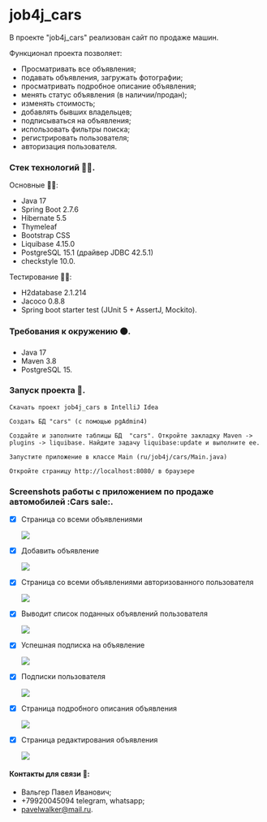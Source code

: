 # job4j_cars

В проекте "job4j_cars" реализован сайт по продаже машин.

Функционал проекта позволяет:
* Просматривать все объявления;
* подавать объявления, загружать фотографии;
* просматривать подробное описание объявления;
* менять статус объявления (в наличии/продан);
* изменять стоимость;
* добавлять бывших владельцев;
* подписываться на объявления;
* использовать фильтры поиска;
* регистрировать пользователя;
* авторизация пользователя.

### Стек технологий :technologist:.
Основные :man_technologist:: 
- Java 17
- Spring Boot 2.7.6
- Hibernate 5.5
- Thymeleaf
- Bootstrap CSS
- Liquibase 4.15.0
- PostgreSQL 15.1 (драйвер JDBC 42.5.1)
- checkstyle 10.0.

Тестирование :mechanic::
- H2database 2.1.214
- Jacoco 0.8.8
- Spring boot starter test (JUnit 5 + AssertJ, Mockito).

### Требования к окружению :black_circle:.
- Java 17
- Maven 3.8
- PostgreSQL 15.

### Запуск проекта :running:.
```Скачать проект job4j_cars в IntelliJ Idea```

```Создать БД "cars" (с помощью pgAdmin4)```

```Cоздайте и заполните таблицы БД  "cars". Откройте закладку Maven -> plugins -> liquibase. Найдите задачу liquibase:update и выполните ее.```

```Запустите приложение в классе Main (ru/job4j/cars/Main.java)```

```Откройте страницу http://localhost:8080/ в браузере```

### Screenshots работы с приложением по продаже автомобилей :Cars sale:.

- [x] Страница со всеми объявлениями

  ![](https://github.com/PavelValger/job4j_cars/blob/master/img/1.jpg?raw=true)

- [x] Добавить объявление

  ![](https://github.com/PavelValger/job4j_cars/blob/master/img/1.1.jpg?raw=true)

- [x] Страница со всеми объявлениями авторизованного пользователя

  ![](https://github.com/PavelValger/job4j_cars/blob/master/img/2.jpg?raw=true)

- [x] Выводит список поданных объявлений пользователя

  ![](https://github.com/PavelValger/job4j_cars/blob/master/img/3.jpg?raw=true)

- [x] Успешная подписка на объявление

  ![](https://github.com/PavelValger/job4j_cars/blob/master/img/4.jpg?raw=true)

- [x] Подписки пользователя

  ![](https://github.com/PavelValger/job4j_cars/blob/master/img/5.jpg?raw=true)

- [x] Страница подробного описания объявления

  ![](https://github.com/PavelValger/job4j_cars/blob/master/img/6.jpg?raw=true)

- [x] Страница редактирования объявления

  ![](https://github.com/PavelValger/job4j_cars/blob/master/img/7.jpg?raw=true)

#### Контакты для связи :iphone::
* Вальгер Павел Иванович;
* +79920045094 telegram, whatsapp;
* pavelwalker@mail.ru.